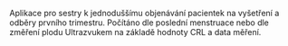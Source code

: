 Aplikace pro sestry k jednoduššímu objenávání pacientek na vyšetření a odběry prvního trimestru.
Počítáno dle poslední menstruace nebo dle změření plodu Ultrazvukem na základě hodnoty CRL a data měření.
